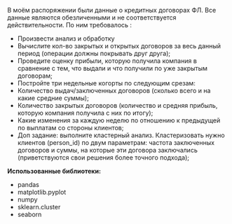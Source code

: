 В моём распоряжении были данные о кредитных договорах ФЛ.
Все данные являются обезличенными и не соответствуется действительности.
По ним требовалось :
 - Произвести анализ и обработку
 - Вычислите кол-во закрытых и открытых договоров за весь данный период (операции должны покрывать друг друга);
 - Проведите оценку прибыли, которую получила компания в сравнение с тем, что выдали и что получили по уже закрытым договорам;
 - Постройте три недельные когорты по следующим срезам:
  - Количество выдач/заключенных договоров (сколько всего и на какие средние суммы);
  - Количество закрытых договоров (количество и средняя прибыль, которую компания получила с них по итогу);
  - Какие изменения за каждую неделю по отношению к предыдущей по выплатам со стороны клиентов;
 - Доп задание: выполните кластерный анализ. Кластеризовать нужно клиентов (person_id) по двум параметрам: частота заключенных договоров и суммы, на которые эти договора заключались (приветствуются свои решения более точного подхода);
 
 **Использованные библиотеки:**
  - pandas
  - matplotlib.pyplot
  - numpy
  - sklearn.cluster
  - seaborn
 

